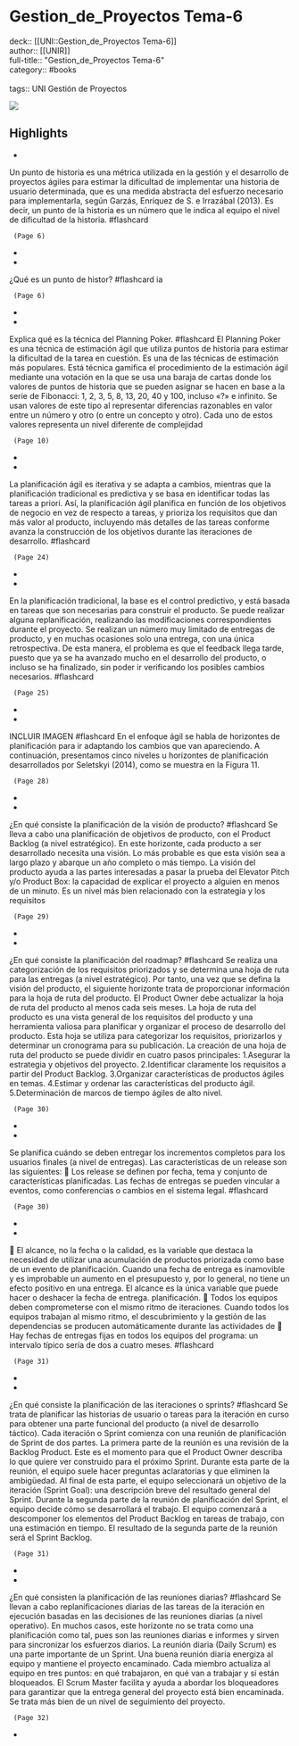 # Gestion_de_Proyectos Tema-6

deck:: [[UNI::Gestion_de_Proyectos Tema-6]]\
author:: [[UNIR]]\
full-title:: "Gestion_de_Proyectos Tema-6"\
category:: #books\
\
tags:: UNI Gestión de Proyectos  

![](https://readwise-assets.s3.amazonaws.com/media/uploaded_book_covers/profile_22942/22f17d1f-fe66-4439-968d-3188fc26b32f.jpg)

## Highlights
- 

Un punto de historia es una métrica utilizada en la gestión y el desarrollo de proyectos ágiles para estimar la dificultad de implementar una historia de usuario determinada, que es una medida abstracta del esfuerzo necesario para implementarla, según Garzás, Enríquez de S. e Irrazábal (2013). Es decir, un punto de la historia es un número que le indica al equipo el nivel de dificultad de la historia. #flashcard 


     (Page 6)
-
- 
 ¿Qué es un punto de histor? #flashcard 
    ia

     (Page 6)
-
- 
 Explica qué es la técnica del Planning Poker. #flashcard 
    El Planning Poker es una técnica de estimación ágil que utiliza puntos de historia para estimar la dificultad de la tarea en cuestión. Es una de las técnicas de estimación más populares. Está técnica gamifica el procedimiento de la estimación ágil mediante una votación en la que se usa una baraja de cartas donde los valores de puntos de historia que se pueden asignar se hacen en base a la serie de Fibonacci: 1, 2, 3, 5, 8, 13, 20, 40 y 100, incluso «?» e infinito. Se usan valores de este tipo al representar diferencias razonables en valor entre un número y otro (o entre un concepto y otro). Cada uno de estos valores representa un nivel diferente de complejidad

     (Page 10)
-
- 

La planificación ágil es iterativa y se adapta a cambios, mientras que la planificación tradicional es predictiva y se basa en identificar todas las tareas a priori. Así, la planificación ágil planifica en función de los objetivos de negocio en vez de respecto a tareas, y prioriza los requisitos que dan más valor al producto, incluyendo más detalles de las tareas conforme avanza la construcción de los objetivos durante las iteraciones de desarrollo. #flashcard 


     (Page 24)
-
- 

En la planificación tradicional, la base es el control predictivo, y está basada en tareas que son necesarias para construir el producto. Se puede realizar alguna replanificación, realizando las modificaciones correspondientes durante el proyecto. Se realizan un número muy limitado de entregas de producto, y en muchas ocasiones solo una entrega, con una única retrospectiva. De esta manera, el problema es que el feedback llega tarde, puesto que ya se ha avanzado mucho en el desarrollo del producto, o incluso se ha finalizado, sin poder ir verificando los posibles cambios necesarios. #flashcard 


     (Page 25)
-
- 
 INCLUIR IMAGEN #flashcard 
    En el enfoque ágil se habla de horizontes de planificación para ir adaptando los cambios que van apareciendo. A continuación, presentamos cinco niveles u horizontes de planificación desarrollados por Seletskyi (2014), como se muestra en la Figura 11.

     (Page 28)
-
- 
 ¿En qué consiste la planificación de la visión de producto? #flashcard 
    Se lleva a cabo una planificación de objetivos de producto, con el Product Backlog (a nivel estratégico). En este horizonte, cada producto a ser desarrollado necesita una visión. Lo más probable es que esta visión sea a largo plazo y abarque un año completo o más tiempo. La visión del producto ayuda a las partes interesadas a pasar la prueba del Elevator Pitch y/o Product Box: la capacidad de explicar el proyecto a alguien en menos de un minuto. Es un nivel más bien relacionado con la estrategia y los requisitos

     (Page 29)
-
- 
 ¿En qué consiste la planificación del roadmap? #flashcard 
    Se realiza una categorización de los requisitos priorizados y se determina una hoja de ruta para las entregas (a nivel estratégico). Por tanto, una vez que se defina la visión del producto, el siguiente horizonte trata de proporcionar información para la hoja de ruta del producto. El Product Owner debe actualizar la hoja de ruta del producto al menos cada seis meses. La hoja de ruta del producto es una vista general de los requisitos del producto y una herramienta valiosa para planificar y organizar el proceso de desarrollo del producto. Esta hoja se utiliza para categorizar los requisitos, priorizarlos y determinar un cronograma para su publicación. La creación de una hoja de ruta del producto se puede dividir en cuatro pasos principales: 1.Asegurar la estrategia y objetivos del proyecto. 2.Identificar claramente los requisitos a partir del Product Backlog. 3.Organizar características de productos ágiles en temas. 4.Estimar y ordenar las características del producto ágil. 5.Determinación de marcos de tiempo ágiles de alto nivel.

     (Page 30)
-
- 

Se planifica cuándo se deben entregar los incrementos completos para los usuarios finales (a nivel de entregas). Las características de un release son las siguientes:  Los release se definen por fecha, tema y conjunto de características planificadas. Las fechas de entregas se pueden vincular a eventos, como conferencias o cambios en el sistema legal. #flashcard 


     (Page 30)
-
- 

 El alcance, no la fecha o la calidad, es la variable que destaca la necesidad de utilizar una acumulación de productos priorizada como base de un evento de planificación. Cuando una fecha de entrega es inamovible y es improbable un aumento en el presupuesto y, por lo general, no tiene un efecto positivo en una entrega. El alcance es la única variable que puede hacer o deshacer la fecha de entrega. planificación.  Todos los equipos deben comprometerse con el mismo ritmo de iteraciones. Cuando todos los equipos trabajan al mismo ritmo, el descubrimiento y la gestión de las dependencias se producen automáticamente durante las actividades de  Hay fechas de entregas fijas en todos los equipos del programa: un intervalo típico sería de dos a cuatro meses. #flashcard 


     (Page 31)
-
- 
 ¿En qué consiste la planificación de las iteraciones o sprints? #flashcard 
    Se trata de planificar las historias de usuario o tareas para la iteración en curso para obtener una parte funcional del producto (a nivel de desarrollo táctico). Cada iteración o Sprint comienza con una reunión de planificación de Sprint de dos partes. La primera parte de la reunión es una revisión de la Backlog Product. Este es el momento para que el Product Owner describa lo que quiere ver construido para el próximo Sprint. Durante esta parte de la reunión, el equipo suele hacer preguntas aclaratorias y que eliminen la ambigüedad. Al final de esta parte, el equipo seleccionará un objetivo de la iteración (Sprint Goal): una descripción breve del resultado general del Sprint. Durante la segunda parte de la reunión de planificación del Sprint, el equipo decide cómo se desarrollará el trabajo. El equipo comenzará a descomponer los elementos del Product Backlog en tareas de trabajo, con una estimación en tiempo. El resultado de la segunda parte de la reunión será el Sprint Backlog.

     (Page 31)
-
- 
 ¿En qué consisten la planificación de las reuniones diarias? #flashcard 
    Se llevan a cabo replanificaciones diarias de las tareas de la iteración en ejecución basadas en las decisiones de las reuniones diarias (a nivel operativo). En muchos casos, este horizonte no se trata como una planificación como tal, pues son las reuniones diarias e informes y sirven para sincronizar los esfuerzos diarios. La reunión diaria (Daily Scrum) es una parte importante de un Sprint. Una buena reunión diaria energiza al equipo y mantiene el proyecto encaminado. Cada miembro actualiza al equipo en tres puntos: en qué trabajaron, en qué van a trabajar y si están bloqueados. El Scrum Master facilita y ayuda a abordar los bloqueadores para garantizar que la entrega general del proyecto está bien encaminada. Se trata más bien de un nivel de seguimiento del proyecto.

     (Page 32)
-
